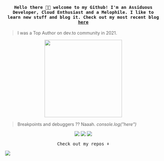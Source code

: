 
<h4 align="center"><samp>Hello there 👋🏾 welcome to my Github! I'm an Assiduous Developer, Cloud Enthusiast and a Melophile. I like to learn new stuff and blog it. Check out my most recent blog <a href= "https://dev.to/shreshthgoyal/user-authorization-in-nodejs-using-postgresql-4gl"> here </a> </samp></h4>

> I was a Top Author on dev.to community in 2021.

<p align="center">
  <img width="250" src="https://media4.giphy.com/media/jrzHNJGWZmnIeAlDGW/giphy.gif?cid=ecf05e47b66uwbwbg89qjo9gt9enccowrj81mqdmoujoc9t5&rid=giphy.gif&ct=s">
</p>

> Breakpoints and debuggers ?? Naaah.
> *console.log("here")* 

<p align="center">
<a href= "https://dev.to/shreshthgoyal"><img src="https://img.icons8.com/ios/50/ffffff/devpost.png"/></a>
<a href= "https://www.linkedin.com/in/shreshthg30/"><img src="https://img.icons8.com/ios/50/ffffff/linkedin.png"/></a>
<a href= "https://www.instagram.com/i_shreshth/"><img src="https://img.icons8.com/ios/50/ffffff/instagram-new.png"/></a>
</p>
<p align="center"><samp>
Check out my repos ⬇️  
  </samp>
</p>

![](https://komarev.com/ghpvc/?username=shreshthgoyal&color=lightgrey&style=flat&label=Profile+visits)
